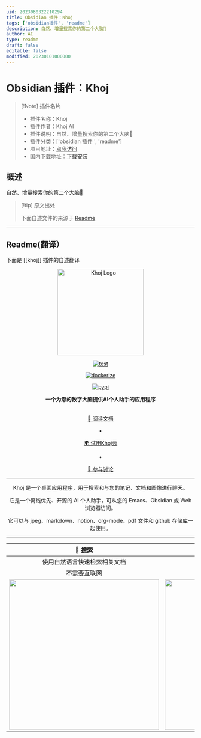 ```yaml
---
uid: 2023080322210294
title: Obsidian 插件：Khoj
tags: ['obsidian插件', 'readme']
description: 自然、增量搜索你的第二个大脑🦅
author: AI
type: readme
draft: false
editable: false
modified: 20230101000000
---
```


# Obsidian 插件：Khoj

> [!Note] 插件名片
> - 插件名称：Khoj
> - 插件作者：Khoj AI
> - 插件说明：自然、增量搜索你的第二个大脑🦅
> - 插件分类：['obsidian 插件 ', 'readme']
> - 项目地址：[点我访问](https://github.com/khoj-ai/khoj)
> - 国内下载地址：[下载安装](https://pkmer.cn/products/plugin/pluginMarket/?khoj)

## 概述

自然、增量搜索你的第二个大脑🦅

> [!tip] 原文出处
>
>下面自述文件的来源于 [Readme](https://ghproxy.net/https://raw.githubusercontent.com/khoj-ai/khoj/master/README.md)

---

## Readme(翻译）

下面是 [[khoj]] 插件的自述翻译

<p align="center"><img src="src/khoj/interface/web/assets/icons/khoj-logo-sideways.svg" width="230" alt="Khoj Logo"></p>

<div align="center">

[![test](https://github.com/khoj-ai/khoj/actions/workflows/test.yml/badge.svg)](https://github.com/khoj-ai/khoj/actions/workflows/test.yml)

[![dockerize](https://github.com/khoj-ai/khoj/actions/workflows/dockerize.yml/badge.svg)](https://github.com/khoj-ai/khoj/pkgs/container/khoj)

[![pypi](https://github.com/khoj-ai/khoj/actions/workflows/pypi.yml/badge.svg)](https://pypi.org/project/khoj-assistant/)

</div>

<div align="center">
<b>一个为您的数字大脑提供AI个人助手的应用程序</b>
</div>

<br />

<div align="center">

[📜 阅读文档](https://docs.khoj.dev)

<span>&nbsp;&nbsp;•&nbsp;&nbsp;</span>

[🌍 试用Khoj云](https://khoj.dev)

<span>&nbsp;&nbsp;•&nbsp;&nbsp;</span>

[💬 参与讨论](https://discord.gg/BDgyabRM6e)

</div>

<div align="center">

***

Khoj 是一个桌面应用程序，用于搜索和与您的笔记、文档和图像进行聊天。<br />

它是一个离线优先、开源的 AI 个人助手，可从您的 Emacs、Obsidian 或 Web 浏览器访问。<br />

它可以与 jpeg、markdown、notion、org-mode、pdf 文件和 github 存储库一起使用。<br />

***

</div>

| 🔎 搜索 | 💬 聊天 |
|:---------:|:-------:|
| 使用自然语言快速检索相关文档 | 从现有知识库获取答案并创建内容 |
| 不需要互联网 | 可以配置为无需互联网工作 |
| <img src="https://docs.khoj.dev/assets/khoj_search_on_web.png" width="400px"> | <img src="https://docs.khoj.dev/assets/khoj_chat_on_web.png" width="400px"> |